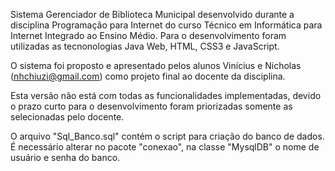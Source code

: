 Sistema Gerenciador de Biblioteca Municipal desenvolvido durante a disciplina Programação para Internet do curso Técnico em Informática para Internet Integrado ao Ensino Médio. Para o desenvolvimento foram utilizadas as tecnonologias Java Web, HTML, CSS3 e JavaScript.

O sistema foi proposto e apresentado pelos alunos Vinícius e Nicholas (nhchiuzi@gmail.com) como projeto final ao docente da disciplina.

Esta versão não está com todas as funcionalidades implementadas, devido o prazo curto para o desenvolvimento foram priorizadas somente as selecionadas pelo docente.

O arquivo "Sql_Banco.sql" contém o script para criação do banco de dados. É necessário alterar no pacote "conexao", na classe "MysqlDB" o nome de usuário e senha do banco.